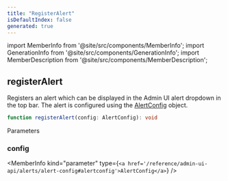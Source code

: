 ```yaml
---
title: "RegisterAlert"
isDefaultIndex: false
generated: true
---
```

<!-- This file was generated from the Vendure source. Do not modify. Instead, re-run the "docs:build" script -->
import MemberInfo from '@site/src/components/MemberInfo';
import GenerationInfo from '@site/src/components/GenerationInfo';
import MemberDescription from '@site/src/components/MemberDescription';


## registerAlert

<GenerationInfo sourceFile="packages/admin-ui/src/lib/core/src/extension/register-alert.ts" sourceLine="12" packageName="@vendure/admin-ui" since="2.2.0" />

Registers an alert which can be displayed in the Admin UI alert dropdown in the top bar.
The alert is configured using the <a href='/reference/admin-ui-api/alerts/alert-config#alertconfig'>AlertConfig</a> object.

```ts title="Signature"
function registerAlert(config: AlertConfig): void
```
Parameters

### config

<MemberInfo kind="parameter" type={`<a href='/reference/admin-ui-api/alerts/alert-config#alertconfig'>AlertConfig</a>`} />

